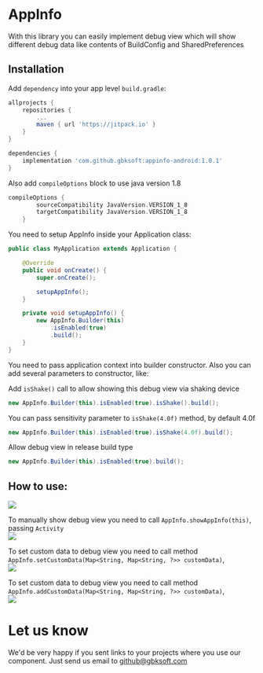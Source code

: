 AppInfo
=======

With this library you can easily implement debug view which will show different debug data like contents of BuildConfig and SharedPreferences

## Installation

Add `dependency` into your app level `build.gradle`:
```groovy
allprojects {
    repositories {
        ...
        maven { url 'https://jitpack.io' }
    }
}
```

```groovy
dependencies {
    implementation 'com.github.gbksoft:appinfo-android:1.0.1'
}
```

Also add `compileOptions` block to use java version 1.8 
```groovy
compileOptions {
        sourceCompatibility JavaVersion.VERSION_1_8
        targetCompatibility JavaVersion.VERSION_1_8
    }
```

You need to setup AppInfo inside your Application class:

```java
public class MyApplication extends Application {

    @Override
    public void onCreate() {
        super.onCreate();

        setupAppInfo();
    }

    private void setupAppInfo() {
        new AppInfo.Builder(this)
            .isEnabled(true)
            .build();
    }
}
```
You need to pass application context into builder constructor.
Also you can add several parameters to constructor, like:

Add `isShake()` call  to allow showing this debug view via shaking device
```java
new AppInfo.Builder(this).isEnabled(true).isShake().build();
```
You can pass sensitivity parameter to `isShake(4.0f)` method, by default 4.0f  
```java
new AppInfo.Builder(this).isEnabled(true).isShake(4.0f).build();
```
Allow debug view in release build type
```java
new AppInfo.Builder(this).isEnabled(true).build();
```

## How to use:

![](img/main_screen.png)

To manually show debug view you need to call `AppInfo.showAppInfo(this)`, passing  `Activity`  
![](img/dialog_appinfo.png)


To set custom data to debug view you need to call method  
`AppInfo.setCustomData(Map<String, Map<String, ?>> customData)`,  
![](img/set_custom_dat.png)


To set custom data to debug view you need to call method   
`AppInfo.addCustomData(Map<String, Map<String, ?>> customData)`,  
![](img/add_custom_dat.png)

# Let us know
We'd be very happy if you sent links to your projects where you use our component. Just send us email to [github@gbksoft.com](mailto:github@gbksoft.com)